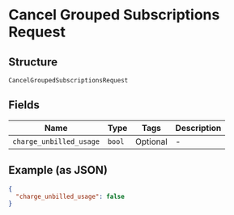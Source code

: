 
# Cancel Grouped Subscriptions Request

## Structure

`CancelGroupedSubscriptionsRequest`

## Fields

| Name | Type | Tags | Description |
|  --- | --- | --- | --- |
| `charge_unbilled_usage` | `bool` | Optional | - |

## Example (as JSON)

```json
{
  "charge_unbilled_usage": false
}
```

